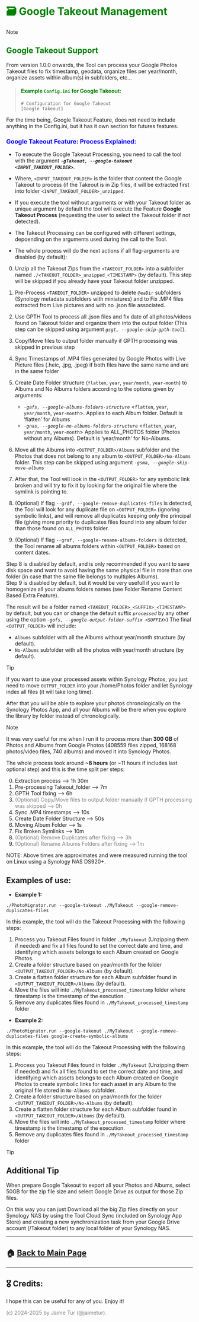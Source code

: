 # <span style="color:green">🗃️ Google Takeout Management</span>

>[!NOTE]
>## <span style="color:green">Google Takeout Support</span>
>From version 1.0.0 onwards, the Tool can process your Google Photos Takeout files to fix timestamp, geodata, organize files per year/month, organize assets within album(s) in subfolders, etc...
>
>>#### <span style="color:green">Example `Config.ini` for Google Takeout:</span>
>>
>>```
>># Configuration for Google Takeout
>>[Google Takeout]
>>```
>For the time being, Google Takeout Feature, does not need to include anything in the Config.ini, but it has it own section for futures features.

### <span style="color:blue">Google Takeout Feature: Process Explained:</span>

- To execute the Google Takeout Processing, you need to call the tool with the argument _**`-gTakeout, --google-takeout <INPUT_TAKEOUT_FOLDER>`**_.   

- Where, `<INPUT_TAKEOUT_FOLDER>` is the folder that content the Google Takeout to process (if the Takeout is in Zip files, it will be extracted first into folder `<INPUT_TAKEOUT_FOLDER>_unzipped`.  

- If you execute the tool without arguments or with your Takeout folder as unique argument by default the tool will execute the Feature **Google Takeout Process** (requesting the user to select the Takeout folder if not detected). 

- The Takeout Processing can be configured with different settings, depoending on the arguments used during the call to the Tool.

- The whole process will do the next actions if all flag-arguments are disabled (by default):  

0. Unzip all the Takeout Zips from the `<TAKEOUT_FOLDER>` into a subfolder named `./<TAKEOUT_FOLDER>_unzipped_<TIMESTAMP>` (by default). This step will be skipped if you already have your Takeout folder unzipped.
   
1. Pre-Process `<TAKEOUT_FOLDER>` unzipped to delete `@eaDir` subfolders (Synology metadata subfolders with miniatures) and to Fix .MP4 files extracted from Live pictures and with no .json file associated.

2. Use GPTH Tool to process all .json files and fix date of all photos/videos found on Takeout folder and organize them into the output folder (This step can be skipped using argument _`gsgt, --google-skip-gpth-tool`_).

3. Copy/Move files to output folder manually if GPTH processing was skipped in previous step
  
4. Sync Timestamps of .MP4 files generated by Google Photos with Live Picture files (.heic, .jpg, .jpeg) if both files have the same name and are in the same folder

5. Create Date Folder structure (`flatten`, `year`, `year/month`, `year-month`) to Albums and No Albums folders according to the options given by arguments:
   - _`-gafs, --google-albums-folders-structure`_ <`flatten`, `year`, `year/month`, `year-month`>. Applies to each Album folder. Default is ‘flatten’ for Albums
   - _`-gnas, --google-no-albums-folders-structure`_ <`flatten`, `year`, `year/month`, `year-month`> Applies to ALL_PHOTOS folder (Photos without any Albums). Default is ‘year/month’ for No-Albums. 

6. Move all the Albums into `<OUTPUT_FOLDER>/Albums` subfolder and the Photos that does not belong to any album to `<OUTPUT_FOLDER>/No-Albums` folder. This step can be skipped using argument _`-gsma, --google-skip-move-albums`_

7. After that, the Tool will look in the `<OUTPUT_FOLDER>` for any symbolic link broken and will try to fix it by looking for the original file where the symlink is pointing to.

8. (Optional) If flag `--grdf, --google-remove-duplicates-files` is detected, the Tool will look for any duplicate file on `<OUTPUT_FOLDER>` (ignoring symbolic links), and will remove all duplicates keeping only the principal file (giving more priority to duplicates files found into any album folder than those found on `ALL_PHOTOS` folder. 

9. (Optional) If flag `--graf, --google-rename-albums-folders` is detected, the Tool rename all albums folders within `<OUTPUT_FOLDER>` based on content dates.

Step 8 is disabled by default, and is only recommended if you want to save disk space and want to avoid having the same physical file in more than one folder (in case that the same file belongs to multiples Albums).  
Step 9 is disabled by default, but it would be very usefull if you want to homogenize all your albums folders names (see Folder Rename Content Based Extra Feature).  

The result will be a folder named `<TAKEOUT_FOLDER>_<SUFFIX>_<TIMESTAMP>` by default, but you can or change the default suffix _`processed`_ by any other using the option _`-gofs, --google-output-folder-suffix <SUFFIX>`_) 
The final `<OUTPUT_FOLDER>` will include:
- `Albums` subfolder with all the Albums without year/month structure (by default).
- `No-Albums` subfolder with all the photos with year/month structure (by default).

> [!TIP]
> If you want to use your processed assets within Synology Photos, you just need to move `OUTPUT_FOLDER` into your /home/Photos folder and let Synology index all files (it will take long time). 
>
> After that you will be able to explore your photos chronologically on the Synology Photos App, and all your Albums will be there when you explore the library by folder instead of chronologically.

> [!NOTE]
> It was very useful for me when I run it to process more than **300 GB** of Photos and Albums from Google Photos (408559 files zipped, 168168 photos/video files, 740 albums) and moved it into Synology Photos.  
> 
> The whole process took around **~8 hours** (or ~11 hours if includes last optional step) and this is the time split per steps:  
> 
> 0. Extraction process --> 1h 30m
> 1. Pre-processing Takeout_folder --> 7m
> 2. GPTH Tool fixing --> 6h
> 3. <span style="color:grey">(Optional) Copy/Move files to output folder manually if GPTH processing was skipped --> 0h</span>
> 4. Sync .MP4 timestamps --> 10s
> 5. Create Date Folder Structure --> 50s
> 6. Moving Album Folder --> 1s
> 7. Fix Broken Symlinks --> 10m
> 8. <span style="color:grey">(Optional) Remove Duplicates after fixing --> 3h</span>
> 9. <span style="color:grey">(Optional) Rename Albums Folders after fixing --> 1m</span>
>
> NOTE: Above times are approximates and were measured running the tool on Linux using a Synology NAS DS920+.


## **Examples of use:**

- **Example 1:**
```
./PhotoMigrator.run --google-takeout ./MyTakeout --google-remove-duplicates-files
```
 
In this example, the tool will do the Takeout Processing with the following steps:
1. Process you Takeout Files found in folder `./MyTakeout` (Unzipping them if needed) and fix all files found to set the correct date and time, and identifying which assets belongs to each Album created on Google Photos. 
2. Create a folder structure based on year/month for the folder `<OUTPUT_TAKEOUT_FOLDER>/No-Albums` (by default).  
3. Create a flatten folder structure for each Album subfolder found in `<OUTPUT_TAKEOUT_FOLDER>/Albums` (by default).    
4. Move the files will into `./MyTakeout_processed_timestamp` folder where timestamp is the timestamp of the execution.
5. Remove any duplicates files found in `./MyTakeout_processed_timestamp` folder


- **Example 2:**
```
./PhotoMigrator.run --google-takeout ./MyTakeout --google-remove-duplicates-files google-create-symbolic-albums
```
 
In this example, the tool will do the Takeout Processing with the following steps:
1. Process you Takeout Files found in folder `./MyTakeout` (Unzipping them if needed) and fix all files found to set the correct date and time, and identifying which assets belongs to each Album created on Google Photos to create symbolic links for each asset in any Album to the original file stored in `No-Albums` subfolder.  
2. Create a folder structure based on year/month for the folder `<OUTPUT_TAKEOUT_FOLDER>/No-Albums` (by default).  
3. Create a flatten folder structure for each Album subfolder found in `<OUTPUT_TAKEOUT_FOLDER>/Albums` (by default).    
4. Move the files will into `./MyTakeout_processed_timestamp` folder where timestamp is the timestamp of the execution.
5. Remove any duplicates files found in `./MyTakeout_processed_timestamp` folder


> [!TIP]
> ## <span style="color:dark">Additional Tip</span>
> When prepare Google Takeout to export all your Photos and Albums, select 50GB for the zip file size and select Google Drive as output for those Zip files.  
>
> On this way you can just Download all the big Zip files directly on your Synology NAS by using the Tool Cloud Sync (included on Synology App Store) and creating a new synchronization task from your Google Drive account (/Takeout folder) to any local folder of your Synology NAS.

---

## 🏠 [Back to Main Page](https://github.com/jaimetur/PhotoMigrator/blob/main/README.md)


---
## 🎖️ Credits:
I hope this can be useful for any of you. Enjoy it!

<span style="color:grey">(c) 2024-2025 by Jaime Tur (@jaimetur).</span>  
